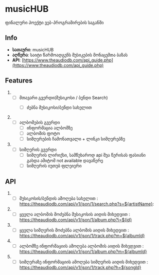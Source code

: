 # musicHUB

ფინალური პოექტი ვებ-პროგრამირების საგანში

## Info

- **სათაური**: musicHUB
- **აღწერა**: საიტი წარმოადგენს მუსიკების მონაცემთა ბაზას
- **API**:  [https://www.theaudiodb.com/api_guide.php](https://www.theaudiodb.com/api_guide.php)

## Features

1) - [ ] მთავარი გვერდი(მუსიკოსი / ბენდი Search)
     - [ ] ძებნა მუსიკოსი/ბენდი სახელით


2) - [ ] ალბომების გვერდი
      - [ ] ინფორმაცია ალბომზე
      - [ ] ალბომის ფოტო
      - [ ] სიმღერების ჩამონათვალი + ლინკი სიმღერებზე

3) - [ ] სიმღერის გვერდი
      - [ ] სიმღერის ლირიქსი, სამწუხაროდ api შუა წერისას ფასიანი გახდა ამიტომ not available დავაწერე
      - [ ] სიმღერის იუთუბ ფლეიერი

## API

 1) - [ ] მუსიკოსის/ბენდის ამოღება სახელით : https://theaudiodb.com/api/v1/json/1/search.php?s=${artistName}: 
 2) - [ ] ყველა ალბომის მოძებნა მუსიკოსის აიდის მიხედვით : https://theaudiodb.com/api/v1/json/1/album.php?i=${id}
 3) - [ ] ყველა სიმღერის მოძებნა ალბომის აიდის მიხედვით : https://theaudiodb.com/api/v1/json/1/track.php?m=${albumId}
 4) - [ ] ალბომზე ინფორმაციის ამოღება ალბომის აიდის მიხედვით : https://theaudiodb.com/api/v1/json/1/album.php?m=${albumId}
 5) - [ ] სიმღერაზე ინფორმაციის ამოღება სიმღერის აიდის მიხედვით : https://theaudiodb.com/api/v1/json/1/track.php?h=${songId}